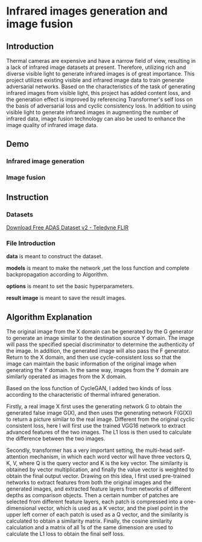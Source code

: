 # Infrared images generation and image fusion

## Introduction
Thermal cameras are expensive and have a narrow field of view, resulting in a lack of infrared image datasets at present. Therefore, utilizing rich and diverse visible light to generate infrared images is of great importance. This project utilizes existing visible and infrared image data to train generate adversarial networks. Based on the characteristics of the task of generating infrared images from visible light, this project has added content loss, and the generation effect is improved by referencing Transformer's self loss on the basis of adversarial loss and cyclic consistency loss. In addition to using visible light to generate infrared images in augmenting the number of infrared data, image fusion technology can also be used to enhance the image quality of infrared image data.

## Demo
### Infrared image generation 

### Image fusion


## Instruction

### Datasets
[Download Free ADAS Dataset v2 - Teledyne FLIR](https://adas-dataset-v2.flirconservator.com/#downloadguide)
### File Introduction
**data** is meant to construct the dataset.

**models** is meant to make the network ,set the loss function and complete backpropagation according to Algorithm.

**options** is meant to set the basic hyperparameters.

**result image** is meant to save the result images.


## Algorithm Explanation
The original image from the X domain can be generated by the G generator to generate an image similar to the destination source Y domain. The image will pass the specified special discriminator to determine the authenticity of the image. In addition, the generated image will also pass the F generator. Return to the X domain, and then use cycle-consistent loss so that the image can maintain the basic information of the original image when generating the Y domain. In the same way, images from the Y domain are similarly operated as images from the X domain.

Based on the loss function of CycleGAN, I added two kinds of loss according to the characteristic of thermal infrared generation. 

Firstly, a real image X first uses the generating network G to obtain the generated false image G(X), and then uses the generating network F(G(X)) to return a picture similar to the real image. Different from the original cyclic consistent loss, here I will first use the trained VGG16 network to extract advanced features of the two images. The L1 loss is then used to calculate the difference between the two images.

Secondly, transformer has a very important setting, the multi-head self-attention mechanism, in which each word vector will have three vectors Q, K, V, where Q is the query vector and K is the key vector. The similarity is obtained by vector multiplication, and finally the value vector is weighted to obtain the final output vector.
Drawing on this idea, I first used pre-trained networks to extract features from both the original images and the generated images, and extracted feature layers from networks of different depths as comparison objects. Then a certain number of patches are selected from different feature layers, each patch is compressed into a one-dimensional vector, which is used as a K vector, and the pixel point in the upper left corner of each patch is used as a Q vector, and the similarity is calculated to obtain a similarity matrix. Finally, the cosine similarity calculation and a matrix of all 1s of the same dimension are used to calculate the L1 loss to obtain the final self loss.
